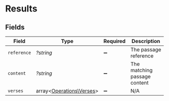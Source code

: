 # Results


## Fields

| Field                                                         | Type                                                          | Required                                                      | Description                                                   |
| ------------------------------------------------------------- | ------------------------------------------------------------- | ------------------------------------------------------------- | ------------------------------------------------------------- |
| `reference`                                                   | *?string*                                                     | :heavy_minus_sign:                                            | The passage reference                                         |
| `content`                                                     | *?string*                                                     | :heavy_minus_sign:                                            | The matching passage content                                  |
| `verses`                                                      | array<[Operations\Verses](../../Models/Operations/Verses.md)> | :heavy_minus_sign:                                            | N/A                                                           |